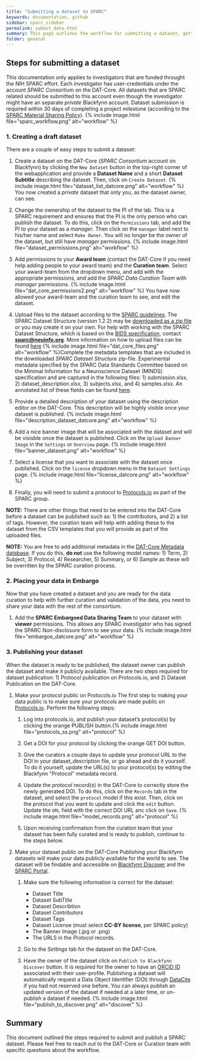 ```yaml
---
title: "Submitting a dataset to SPARC"
keywords: documentation, github
sidebar: sparc_sidebar
permalink: submit_data.html
summary: This page outlines the workflow for submitting a dataset, getting the data curated, releasing the data under embargo, and eventually making the data publicly available. 
folder: general
---
```


## Steps for submitting a dataset

This documentation only applies to investigators that are funded throught the NIH SPARC effort. Each investigator has user-credentials under the account *SPARC Consortium* on the DAT-Core. All datasets that are SPARC related should be submitted to this account even though the investigator might have an separate *private* Blackfynn account. Dataset submission is required within 30 days of completing a project milestone (according to the [SPARC Material Sharing Policy](https://commonfund.nih.gov/sparc/materialsharing)). {% include image.html file="sparc_workflow.png" alt="workflow" %}


### 1. Creating a draft dataset
There are a couple of easy steps to submit a dataset:

1. Create a dataset on the DAT-Core (*SPARC Consortium* account on Blackfynn) by clicking the `New Dataset` button in the top-right corner of the webapplication and provide a **Dataset Name** and a short **Dataset Subtitle** describing the dataset. Then, click on `Create Dataset`. {% include image.html file="dataset_list_datcore.png" alt="workflow" %} You now created a *private* dataset that only you, as the dataset owner, can see.

2. Change the ownership of the dataset to the PI of the lab. This is a SPARC requirement and ensures that the PI is the only person who can publish the dataset. To do this, click on the `Permissions` tab, and add the PI to your dataset as a *manager*. Then click on the `manager` label next to his/her name and select `Make Owner`. You will no longer be the owner of the dataset, but still have *manager* permissions. {% include image.html file="dataset_permissions.png" alt="workflow" %}

3. Add permissions to your **Award team** (contact the DAT-Core if you need help adding people to your award team) and the **Curation team**. Select your award-team from the dropdown menu, and add with the appropriate permissions, and add the *SPARC Data Curation Team* with *manager* permissions. {% include image.html file="dat_core_permissions2.png" alt="workflow" %} You have now allowed your award-team and the curation team to see, and edit the dataset.

4. Upload files to the dataset according to the [SPARC guidelines](https://docs.google.com/presentation/d/1EQPn1FmANpPsFt3CguU-JOQVMMlJsNXluQAK_gb2qVg/edit#slide=id.p1).  The SPARC Dataset Structure (version 1.2.2) may be [downloaded as a zip file](https://github.com/SciCrunch/sparc-curation/releases/tag/dataset-template-1.2.2) or you may create it on your own. For help with working with the SPARC Dataset Structure, which is based on the [BIDS specification](http://bids.neuroimaging.io/), contact **sparc@neuinfo.org**. More information on how to upload files can be found [here](file_upload_dat_core.html) {% include image.html file="dat_core_files.png" alt="workflow" %}Complete the metadata templates that are included in the downloadad *SPARC Dataset Structure* zip-file. Experimental metadata specified by the SPARC Data Standards Committee based on the Minimal Information for a Neuroscience Dataset (MINDS) specification and are captured in the following files: 1) submission.xlsx, 2) dataset_description.xlsx, 3) subjects.xlsx, and 4) samples.xlsx. An annotated list of these fields can be found [here](https://docs.google.com/spreadsheets/d/1e61r3F2weausmBhqFK8RlYLviC3rya44so5m15mPRTw/edit#gid=108617967).

5. Provide a detailed description of your dataset using the description editor on the DAT-Core. This description will be highly visible once your dataset is published. {% include image.html file="description_dataset_datcore.png" alt="workflow" %} 

6. Add a nice banner image that will be associated with the dataset and will be visisble once the dataset is published. Click on the `Upload Banner Image` in the `Settings` or `Overview` page. {% include image.html file="banner_dataset.png" alt="workflow" %} 

7. Select a license that you want to associate with the dataset once published. Click on the `license` dropdown menu in the `Dataset Settings` page. {% include image.html file="license_datcore.png" alt="workflow" %} 

8. Finally, you will need to submit a protocol to [Protocols.io](https://docs.google.com/presentation/d/1WhoLvOVRIbCzu3x30Dd0O1cC09ZGT4g0IFOf4Eq7yfI/edit#slide=id.p) as part of the SPARC group. 

**NOTE:** There are other things that need to be entered into the DAT-Core before a dataset can be published such as: 1) the contributors, and 2) a list of tags. However, the curation team will help with adding these to the dataset from the CSV templates that you will provide as part of the uploaded files.

**NOTE:** You are free to add additional metadata in the [DAT-Core Metadata database](https://help.blackfynn.com/en/collections/1941429). If you do this, **do not** use the following model names: 1) Term, 2) Subject, 3) Protocol, 4) Researcher, 5) Summary, or 6) Sample as these will be overritten by the SPARC curation process. 


### 2. Placing your data in Embargo
Now that you have created a dataset and you are ready for the data curation to help with further curation and validation of the data, you need to share your data with the rest of the consortium.

1. Add the **SPARC Embargoed Data Sharing Team** to your dataset with **viewer** permissions. This allows any SPARC investigator who has signed the SPARC Non-disclosure form to see your data. {% include image.html file="embargoe_datcore.png" alt="workflow" %} 

### 3. Publishing your dataset
When the dataset is ready to be published, the dataset owner can publish the dataset and make it publicly available. There are two steps required for dataset publication: 1) Protocol publication on Protocols.io, and 2) Dataset Publication on the DAT-Core.


1. Make your protocol public on Protocols.io
The first step to making your data public is to make sure your protocols are made public on [Protocols.io](https://protocols.io). Perform the following steps:

    1. Log into protocols.io, and publish your dataset’s protocol(s) by clicking the orange PUBLISH button.{% include image.html file="protocols_ss.png" alt="protocol" %}

    2. Get a DOI for your protocol by clicking the orange GET DOI button.

    3. Give the curators a couple days to update your protocol URL to the DOI in your dataset_description file, or go ahead and do it yourself.  To do it yourself, update the URL(s) to your protocol(s) by editing the Blackfynn "Protocol" metadata record.

    3. Update the *protocol* record(s) in the DAT-Core to correctly store the newly generated DOI. To do this, click on the `Records` tab in the dataset, and select the `protocol` model if this exist. Then, click on the protocol that you want to update and click the `edit` button. Update the `URL` field with the correct DOI URL anc click on `Save`. {% include image.html file="model_records.png" alt="protocol" %}

    4. Upon receiving confirmation from the curation team that your dataset has been fully curated and is ready to publish, continue to the steps below.


2. Make your dataset public on the DAT-Core
Publishing your Blackfynn datasets will make your data publicly available for the world to see. The dataset will be findable and accessible on [Blackfynn Discover](https://discover.blackfynn.com) and the [SPARC Portal](https://data.sparc.science).

    1. Make sure the following information is correct for the dataset:

        - Dataset Title
        - Dataset SubTitle
        - Dataset Describtion
        - Dataset Contributors
        - Dataset Tags
        - Dataset License (must select **CC-BY license**, per SPARC policy)
        - The Banner Image (.jpg or .png)
        - The URLS in the *Protocol* records.

    2. Go to the *Settings* tab for the dataset on the DAT-Core.

    3. Have the owner of the dataset click on `Publish to Blackfynn Discover` button. It is required for the owner to have an [ORCID ID](https://orcid.org/) associated with their user-profile. Publishing a dataset will automatically request a Data Object Identifier (DOI) through [DataCite](https://datacite.org/) if you had not reserved one before. You can always publish an updated version of the dataset if needed at a later time, or un-publish a dataset if needed. {% include image.html file="publish_to_discover.png" alt="discover" %}

## Summary
This document outlined the steps required to submit and publish a SPARC dataset. Please feel free to reach out to the DAT-Core or Curation team with specific questions about the workflow. 


